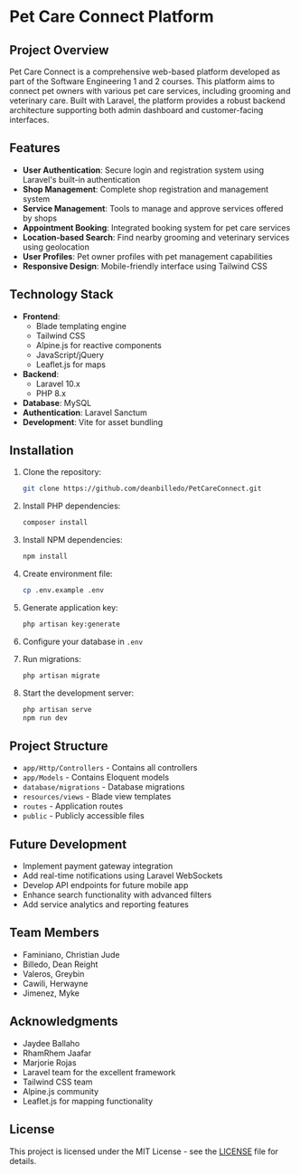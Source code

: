 # Pet Care Connect Platform

## Project Overview

Pet Care Connect is a comprehensive web-based platform developed as part of the Software Engineering 1 and 2 courses. This platform aims to connect pet owners with various pet care services, including grooming and veterinary care. Built with Laravel, the platform provides a robust backend architecture supporting both admin dashboard and customer-facing interfaces.

## Features

- **User Authentication**: Secure login and registration system using Laravel's built-in authentication
- **Shop Management**: Complete shop registration and management system
- **Service Management**: Tools to manage and approve services offered by shops
- **Appointment Booking**: Integrated booking system for pet care services
- **Location-based Search**: Find nearby grooming and veterinary services using geolocation
- **User Profiles**: Pet owner profiles with pet management capabilities
- **Responsive Design**: Mobile-friendly interface using Tailwind CSS

## Technology Stack

- **Frontend**:
  - Blade templating engine
  - Tailwind CSS
  - Alpine.js for reactive components
  - JavaScript/jQuery
  - Leaflet.js for maps
- **Backend**:
  - Laravel 10.x
  - PHP 8.x
- **Database**: MySQL
- **Authentication**: Laravel Sanctum
- **Development**: Vite for asset bundling

## Installation

1. Clone the repository:
   ```bash
   git clone https://github.com/deanbilledo/PetCareConnect.git
   ```

2. Install PHP dependencies:
   ```bash
   composer install
   ```

3. Install NPM dependencies:
   ```bash
   npm install
   ```

4. Create environment file:
   ```bash
   cp .env.example .env
   ```

5. Generate application key:
   ```bash
   php artisan key:generate
   ```

6. Configure your database in `.env`

7. Run migrations:
   ```bash
   php artisan migrate
   ```

8. Start the development server:
   ```bash
   php artisan serve
   npm run dev
   ```

## Project Structure

- `app/Http/Controllers` - Contains all controllers
- `app/Models` - Contains Eloquent models
- `database/migrations` - Database migrations
- `resources/views` - Blade view templates
- `routes` - Application routes
- `public` - Publicly accessible files

## Future Development

- Implement payment gateway integration
- Add real-time notifications using Laravel WebSockets
- Develop API endpoints for future mobile app
- Enhance search functionality with advanced filters
- Add service analytics and reporting features

## Team Members

- Faminiano, Christian Jude
- Billedo, Dean Reight
- Valeros, Greybin
- Cawili, Herwayne
- Jimenez, Myke

## Acknowledgments

- Jaydee Ballaho
- RhamRhem Jaafar
- Marjorie Rojas
- Laravel team for the excellent framework
- Tailwind CSS team
- Alpine.js community
- Leaflet.js for mapping functionality

## License

This project is licensed under the MIT License - see the [LICENSE](LICENSE) file for details.
